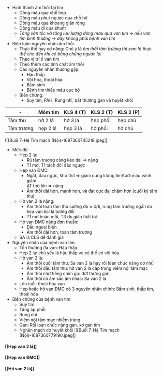 - Hình thành âm thổi tại tim
	- Dòng máu qua chỗ hẹp
	- Dòng máu phụt ngược qua chỗ hở
	- Dòng máu qua khoang giãn rộng
	- Dòng máu đi qua shunt
	- _Tăng vận tốc và tăng lưu lượng dòng máu qua van tim => nếu van tim bình thường => đây không phải bệnh van tim_
- Biện luận nguyên nhân âm thổi
	- Thực thể hay cơ năng: Chú ý là _âm thổi tâm trương thì xem là thực thể cho đến khi có bằng chứng ngược lại_
	- Theo vị trí ổ van tim
	- Theo thêm các tính chất âm thổi
	- Các nguyên nhân thường gặp:
		- Hậu thấp
		- Vôi hóa, thoái hóa
		- Bẩm sinh
		- Bệnh tim thiếu máu cục bộ
	- Biến chứng:
		- Suy tim, PAH, Rung nhĩ, bất thường gan và huyết khối

| -          | Mỏm tim  | KLS 4 (T) | KLS 2 (T) | KLS 2 (P) |
| ---------- | -------- | --------- | --------- | --------- |
| Tâm thu    | hở 2 lá  | hở 3 lá   | hẹp phổi  | hẹp chủ   |
| Tâm trương | hẹp 2 lá | hẹp 3 lá  | hở phổi   | hở chủ    |


![[Buổi 7-Hệ Tim mạch (Nội)-1687360745218.jpeg]]
- Mức độ
	- Hẹp 2 lá:
		- Rù tâm trương càng kéo dài => nặng
		- T1 mờ, T1 tách đôi đảo ngược
	- Hẹp van ĐMC:
		- Ngất, đau ngực, khó thở => giảm cung lượng tim/tưới máu vành giảm  
		AT thô lớn => nặng
		- Âm thổi dài hơn, mạnh hơn, và đạt cực đại chậm hơn (cuối kỳ tâm thu)
	- Hở van 2 lá nặng:
		- Âm thôi toàn tâm thu cường độ ≥ 4/6, rung tâm trương ngắn do hẹp van hai lá tương đối
		- T1 mờ hoặc mất, T3 do giãn thất trái
	- Hở van ĐMC nặng đơn thuần:
		- Dấu ngoại biên
		- Âm thổi dài hơn, toàn tâm trương
	- SA là CLS để đánh giá
- Nguyên nhân của bệnh van tim:
	- Tổn thương đa van: Hậu thấp
	- Hẹp 2 lá: chủ yếu là hậu thấp và có thể có vôi hóa
	- Hở van 2 lá:
		- Âm thổi cuối tâm thu: Sa van 2 lá hay rối loạn chức năng cơ nhú
		- Âm thổi đầu tâm thu: hở van 2 lá cấp trong viêm nội tâm mạc
		- Âm thôi như tiếng chim gù: đứt thừng gân
		- Âm thôi có âm sắc âm nhạc: Sa van 2 lá
	- Lớn tuổi: thoái hóa van
	- Hẹp hoặc hở van ĐMC có 3 nguyên nhân chính: Bẩm sinh, thấp tim, thoái hóa
- Biến chứng của bệnh van tim:
	- Suy tim
	- Tăng áp phổi
	- Rung nhĩ
	- Viêm nội tâm mạc nhiễm trùng
	- Gan: Rối loạn chức năng gan, xơ gan tim
	- Nghẽn mạch do huyết khối
![[Buổi 7-Hệ Tim mạch (Nội)-1687360779190.jpeg]]


#### [[Hẹp van 2 lá]]
#### [[Hẹp van ĐMC]]
#### [[Hở van 2 lá]]
